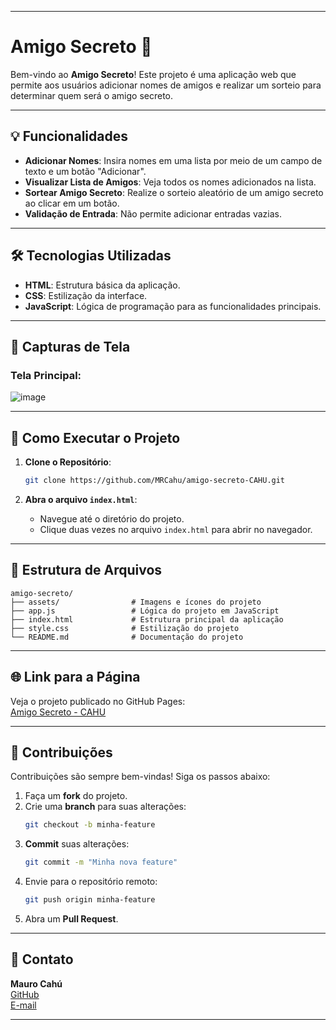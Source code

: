 
---

# Amigo Secreto 🎉

Bem-vindo ao **Amigo Secreto**! Este projeto é uma aplicação web que permite aos usuários adicionar nomes de amigos e realizar um sorteio para determinar quem será o amigo secreto. 

---

## 💡 Funcionalidades

- **Adicionar Nomes**: Insira nomes em uma lista por meio de um campo de texto e um botão "Adicionar".
- **Visualizar Lista de Amigos**: Veja todos os nomes adicionados na lista.
- **Sortear Amigo Secreto**: Realize o sorteio aleatório de um amigo secreto ao clicar em um botão.
- **Validação de Entrada**: Não permite adicionar entradas vazias.

---

## 🛠️ Tecnologias Utilizadas

- **HTML**: Estrutura básica da aplicação.
- **CSS**: Estilização da interface.
- **JavaScript**: Lógica de programação para as funcionalidades principais.

---

## 📸 Capturas de Tela

### Tela Principal:
![image](https://github.com/user-attachments/assets/50ae67e8-9722-4132-9ec4-8cf5fb467efb)

---

## 🚀 Como Executar o Projeto

1. **Clone o Repositório**:
   ```bash
   git clone https://github.com/MRCahu/amigo-secreto-CAHU.git
   ```

2. **Abra o arquivo `index.html`**:
   - Navegue até o diretório do projeto.
   - Clique duas vezes no arquivo `index.html` para abrir no navegador.

---

## 📄 Estrutura de Arquivos

```
amigo-secreto/
├── assets/                # Imagens e ícones do projeto
├── app.js                 # Lógica do projeto em JavaScript
├── index.html             # Estrutura principal da aplicação
├── style.css              # Estilização do projeto
└── README.md              # Documentação do projeto
```

---

## 🌐 Link para a Página

Veja o projeto publicado no GitHub Pages:  
[Amigo Secreto - CAHU](https://mrcahu.github.io/amigo-secreto-CAHU)

---

## 🤝 Contribuições

Contribuições são sempre bem-vindas! Siga os passos abaixo:

1. Faça um **fork** do projeto.
2. Crie uma **branch** para suas alterações:
   ```bash
   git checkout -b minha-feature
   ```
3. **Commit** suas alterações:
   ```bash
   git commit -m "Minha nova feature"
   ```
4. Envie para o repositório remoto:
   ```bash
   git push origin minha-feature
   ```
5. Abra um **Pull Request**.

---

## 📧 Contato

**Mauro Cahú**  
[GitHub](https://github.com/MRCahu)  
[E-mail](mailto:seuemail@example.com)

---
